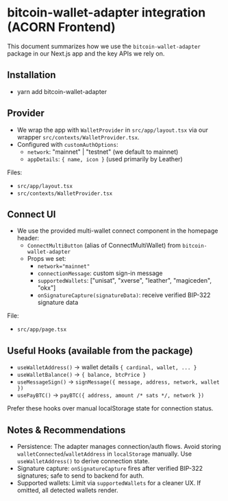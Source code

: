 # bitcoin-wallet-adapter integration (ACORN Frontend)

This document summarizes how we use the `bitcoin-wallet-adapter` package in our Next.js app and the key APIs we rely on.

## Installation
- yarn add bitcoin-wallet-adapter

## Provider
- We wrap the app with `WalletProvider` in `src/app/layout.tsx` via our wrapper `src/contexts/WalletProvider.tsx`.
- Configured with `customAuthOptions`:
  - `network`: "mainnet" | "testnet" (we default to mainnet)
  - `appDetails`: `{ name, icon }` (used primarily by Leather)

Files:
- `src/app/layout.tsx`
- `src/contexts/WalletProvider.tsx`

## Connect UI
- We use the provided multi-wallet connect component in the homepage header:
  - `ConnectMultiButton` (alias of ConnectMultiWallet) from `bitcoin-wallet-adapter`
  - Props we set:
    - `network="mainnet"`
    - `connectionMessage`: custom sign-in message
    - `supportedWallets`: ["unisat", "xverse", "leather", "magiceden", "okx"]
    - `onSignatureCapture(signatureData)`: receive verified BIP-322 signature data

File:
- `src/app/page.tsx`

## Useful Hooks (available from the package)
- `useWalletAddress()` → wallet details `{ cardinal, wallet, ... }`
- `useWalletBalance()` → `{ balance, btcPrice }`
- `useMessageSign()` → `signMessage({ message, address, network, wallet })`
- `usePayBTC()` → `payBTC({ address, amount /* sats */, network })`

Prefer these hooks over manual localStorage state for connection status.

## Notes & Recommendations
- Persistence: The adapter manages connection/auth flows. Avoid storing `walletConnected`/`walletAddress` in `localStorage` manually. Use `useWalletAddress()` to derive connection state.
- Signature capture: `onSignatureCapture` fires after verified BIP-322 signatures; safe to send to backend for auth.
- Supported wallets: Limit via `supportedWallets` for a cleaner UX. If omitted, all detected wallets render.
